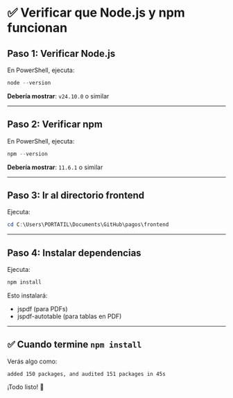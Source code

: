 # ✅ Verificar que Node.js y npm funcionan

## Paso 1: Verificar Node.js

En PowerShell, ejecuta:

```powershell
node --version
```

**Debería mostrar**: `v24.10.0` o similar

---

## Paso 2: Verificar npm

En PowerShell, ejecuta:

```powershell
npm --version
```

**Debería mostrar**: `11.6.1` o similar

---

## Paso 3: Ir al directorio frontend

Ejecuta:

```powershell
cd C:\Users\PORTATIL\Documents\GitHub\pagos\frontend
```

---

## Paso 4: Instalar dependencias

Ejecuta:

```powershell
npm install
```

Esto instalará:
- jspdf (para PDFs)
- jspdf-autotable (para tablas en PDF)

---

## ✅ Cuando termine `npm install`

Verás algo como:
```
added 150 packages, and audited 151 packages in 45s
```

¡Todo listo! 🎉

